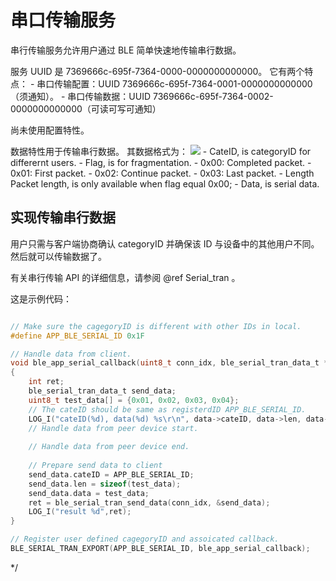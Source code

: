 # 串口传输服务

串行传输服务允许用户通过 BLE 简单快速地传输串行数据。

服务 UUID 是 7369666c-695f-7364-0000-0000000000000。 它有两个特点：
	- 串口传输配置：UUID 7369666c-695f-7364-0001-0000000000000（须通知）。
	- 串口传输数据：UUID 7369666c-695f-7364-0002-0000000000000（可读可写可通知）

尚未使用配置特性。

数据特性用于传输串行数据。 其数据格式为：
![](/assets/ble_serail_data.png)
	- CateID, is categoryID for differernt users.
	- Flag, is for fragmentation.
		- 0x00: Completed packet.
		- 0x01: First packet.
		- 0x02: Continue packet.
		- 0x03: Last packet.
	- Length Packet length, is only available when flag equal 0x00;
	- Data, is serial data.
	
## 实现传输串行数据

用户只需与客户端协商确认 categoryID 并确保该 ID 与设备中的其他用户不同。 然后就可以传输数据了。

有关串行传输 API 的详细信息，请参阅 @ref Serial_tran 。

这是示例代码：

```c

// Make sure the cagegoryID is different with other IDs in local.
#define APP_BLE_SERIAL_ID 0x1F

// Handle data from client.
void ble_app_serial_callback(uint8_t conn_idx, ble_serial_tran_data_t *data)
{
	int ret;
	ble_serial_tran_data_t send_data;
	uint8_t test_data[] = {0x01, 0x02, 0x03, 0x04};
	// The cateID should be same as registerdID APP_BLE_SERIAL_ID.
    LOG_I("cateID(%d), data(%d) %s\r\n", data->cateID, data->len, data->data);
	// Handle data from peer device start.
	
	// Handle data from peer device end.
	
	// Prepare send data to client
	send_data.cateID = APP_BLE_SERIAL_ID;
	send_data.len = sizeof(test_data);
	send_data.data = test_data;
	ret = ble_serial_tran_send_data(conn_idx, &send_data);
	LOG_I("result %d",ret);
}

// Register user defined cagegoryID and assoicated callback.
BLE_SERIAL_TRAN_EXPORT(APP_BLE_SERIAL_ID, ble_app_serial_callback);


```

*/